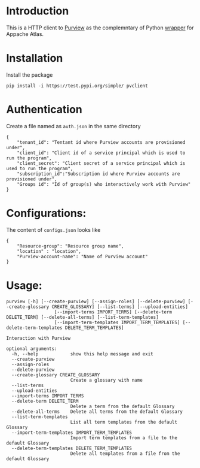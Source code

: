 # Introduction
This is a HTTP client to [Purview](https://azure.microsoft.com/sv-se/services/purview/) as the complemntary of Python [wrapper](https://github.com/wjohnson/pyapacheatlas) for Appache Atlas.

# Installation

Install the package
```
pip install -i https://test.pypi.org/simple/ pvclient
```

# Authentication

Create a file named as `auth.json` in the same directory
```
{
    "tenant_id": "Tentant id where Purview accounts are provisioned under", 
    "client_id": "Client id of a service principal which is used to run the program", 
    "client_secret": "Client secret of a service principal which is used to run the program",
    "subscription_id":"Subscription id where Purview accounts are provisioned under",
    "Groups id": "Id of group(s) who interactively work with Purview"
}
```
# Configurations:

The content of `configs.json` looks like
```
{
    "Resource-group": "Resource group name",
    "location" : "location",
    "Purview-account-name": "Name of Purview account"
}
```
# Usage:
```
purview [-h] [--create-purview] [--assign-roles] [--delete-purview] [--create-glossary CREATE_GLOSSARY] [--list-terms] [--upload-entities]
                  [--import-terms IMPORT_TERMS] [--delete-term DELETE_TERM] [--delete-all-terms] [--list-term-templates]
                  [--import-term-templates IMPORT_TERM_TEMPLATES] [--delete-term-templates DELETE_TERM_TEMPLATES]

Interaction with Purview

optional arguments:
  -h, --help            show this help message and exit
  --create-purview
  --assign-roles
  --delete-purview
  --create-glossary CREATE_GLOSSARY
                        Create a glossary with name
  --list-terms
  --upload-entities
  --import-terms IMPORT_TERMS
  --delete-term DELETE_TERM
                        Delete a term from the default Glossary
  --delete-all-terms    Delete all terms from the default Glossary
  --list-term-templates
                        List all term templates from the default Glossary
  --import-term-templates IMPORT_TERM_TEMPLATES
                        Import term templates from a file to the default Glossary
  --delete-term-templates DELETE_TERM_TEMPLATES
                        Delete all templates from a file from the default Glossary
```
